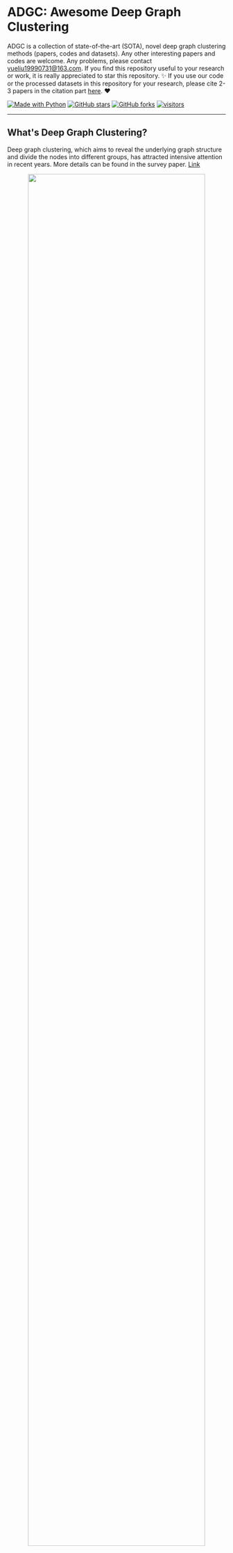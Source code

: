 [python-img]: https://img.shields.io/github/languages/top/yueliu1999/Awesome-Deep-Graph-Clustering?color=lightgrey
[stars-img]: https://img.shields.io/github/stars/yueliu1999/Awesome-Deep-Graph-Clustering?color=yellow
[stars-url]: https://github.com/yueliu1999/Awesome-Deep-Graph-Clustering/stargazers
[fork-img]: https://img.shields.io/github/forks/yueliu1999/Awesome-Deep-Graph-Clustering?color=lightblue&label=fork
[fork-url]: https://github.com/yueliu1999/Awesome-Deep-Graph-Clustering/network/members
[visitors-img]: https://visitor-badge.glitch.me/badge?page_id=yueliu1999.Awesome-Deep-Graph-Clustering
[adgc-url]: https://github.com/yueliu1999/Awesome-Deep-Graph-Clustering

# ADGC: Awesome Deep Graph Clustering

ADGC is a collection of state-of-the-art (SOTA), novel deep graph clustering methods (papers, codes and datasets). Any other interesting papers and codes are welcome. Any problems, please contact yueliu19990731@163.com. If you find this repository useful to your research or work, it is really appreciated to star this repository. :sparkles: If you use our code or the processed datasets in this repository for your research, please cite 2-3 papers in the citation part [here](https://github.com/yueliu1999/Awesome-Deep-Graph-Clustering#citation). :heart:

[![Made with Python][python-img]][adgc-url]
[![GitHub stars][stars-img]][stars-url]
[![GitHub forks][fork-img]][fork-url]
[![visitors][visitors-img]][adgc-url]

--------------

## What's Deep Graph Clustering?

Deep graph clustering, which aims to reveal the underlying graph structure and divide the nodes into different groups, has attracted intensive attention in recent years. More details can be found in the survey paper. [Link](https://arxiv.org/abs/2211.12875)

<div  align="center">    
    <img src="./assets/logo_new.png" width=90% />
</div>



## Important Survey Papers

| Year | Title                                                        |    Venue    |                            Paper                             | Code |
| ---- | ------------------------------------------------------------ | :---------: | :----------------------------------------------------------: | :--: |
| 2023 | **An Overview of Advanced Deep Graph Node Clustering** |    TCSS   | [Link](https://ieeexplore.ieee.org/abstract/document/10049408) |  - |
| 2022 | **A Survey of Deep Graph Clustering: Taxonomy, Challenge, and Application** |    arXiv    | [Link](https://arxiv.org/abs/2211.12875) |  [Link](https://github.com/yueliu1999/Awesome-Deep-Graph-Clustering) |
| 2022 | **A Comprehensive Survey on Community Detection with Deep Learning** |    TNNLS    | [Link](https://arxiv.org/pdf/2105.12584.pdf?ref=https://githubhelp.com) |  -   |
| 2020 | **A Comprehensive Survey on Graph Neural Networks**          |    TNNLS    | [Link](https://ieeexplore.ieee.org/abstract/document/9046288) |  -   |
| 2020 | **Deep Learning for Community Detection: Progress, Challenges and Opportunities** |    IJCAI    |           [Link](https://arxiv.org/pdf/2005.08225)           |  -   |
| 2018 | **A survey of clustering with deep learning: From the perspective of network architecture** | IEEE Access | [Link](https://ieeexplore.ieee.org/stamp/stamp.jsp?arnumber=8412085) |  -   |





## Papers


### Temporal Deep Graph Clustering

| Year | Title                                                        |  Venue  |                            Paper                             |                             Code                             |
| ---- | ------------------------------------------------------------ | :-----: | :----------------------------------------------------------: | :----------------------------------------------------------: |
| 2023 | **Deep Temporal Graph Clustering (TGC)** |   arXiv    | [Link](https://arxiv.org/pdf/2305.10738.pdf) |                              -                               |
| 2023 | **arXiv4TGC: Large-Scale Datasets for Temporal Graph Clustering (arXiv4TGC)** |   arXiv    | [Link](https://arxiv.org/abs/2306.04962) |                              [Link](https://github.com/MGitHubL/arXiv4TGC)                               |


### Reconstructive Deep Graph Clustering

| Year | Title                                                        |  Venue  |                            Paper                             |                             Code                             |
| ---- | ------------------------------------------------------------ | :-----: | :----------------------------------------------------------: | :----------------------------------------------------------: |
| 2024 | **Contrastive Deep Nonnegative Matrix Factorization for Community Detection (CDNMF)**               | ICASSP |            [link](https://arxiv.org/abs/2311.02357) | [link](https://github.com/6lyc/CDNMF) |
| 2023 | **Beyond The Evidence Lower Bound: Dual Variational Graph Auto-Encoders For Node Clustering (BELBO-VGAE)**       |  SDM  |           [Link](https://epubs.siam.org/doi/pdf/10.1137/1.9781611977653.ch12)           | [Link](https://github.com/nairouz/BELBO-VGAE) |
| 2023 | **Graph Clustering with Graph Neural Networks (DMoN)**       |  JMLR  |           [Link](https://arxiv.org/pdf/2006.16904)           | [Link](https://github.com/google-research/google-research/tree/master/graph_embedding/dmon) |
| 2023 | **Graph Clustering Network with Structure Embedding Enhanced (GC-SEE)**               | PR |            [link](https://doi.org/10.1016/j.patcog.2023.109833) | [link](https://github.com/Marigoldwu/GC-SEE) |
| 2023 | **Beyond Homophily: Reconstructing Structure for Graph-agnostic Clustering (DGCN)**          |   ICML    | [Link](https://arxiv.org/abs/2305.02931) | [Link](https://github.com/Panern/DGCN) |
| 2023 | **Toward Convex Manifolds: A Geometric Perspective for Deep Graph Clustering of Single-cell RNA-seq Data (scTCM)**          |   IJCAI    | [Link](https://www.ijcai.org/proceedings/2023/0540.pdf) | [Link](https://github.com/MMAMAR/scTConvexMan) |
| 2023 | **Exploring the Interaction between Local and Global Latent Configurations for Clustering Single-cell RNA-seq: A Unified Perspective (scTPF)**          |   AAAI    | [Link](https://ojs.aaai.org/index.php/AAAI/article/view/26107) | [Link](https://github.com/MMAMAR/scTPF) |
| 2022 | **Escaping Feature Twist: A Variational Graph Auto-Encoder for Node Clustering (FT-VGAE)** |   IJCAI    | [Link](https://www.ijcai.org/proceedings/2022/465) |          [Link](https://github.com/nairouz/FT-VGAE) |
| 2022 | **Deep Attention-guided Graph Clustering with Dual Self-supervision (DAGC)** |  TCSVT  |           [Link](https://ieeexplore.ieee.org/stamp/stamp.jsp?arnumber=9999681)           |       [Link](https://github.com/ZhihaoPENG-CityU/DAGC)       |
| 2022 | **Rethinking Graph Auto-Encoder Models for Attributed Graph Clustering (R-GAE)** |  TKDE  | [Link](https://arxiv.org/pdf/2107.08562)  |           [Link](https://github.com/nairouz/R-GAE)   |
| 2022 | **Graph embedding clustering: Graph attention auto-encoder with cluster-specificity distribution (GEC-CSD)** |   NN    | [Link](https://www.sciencedirect.com/science/article/pii/S0893608021002008) |         -           |
| 2022 | **Exploring temporal community structure via network embedding (VGRGMM)** |  TCYB   | [Link](https://ieeexplore.ieee.org/abstract/document/9768181) |                              -                               |
| 2022 | **Cluster-Aware Heterogeneous Information Network Embedding (VaCA-HINE)** |  WSDM   |  [Link](https://dl.acm.org/doi/abs/10.1145/3488560.3498385)  |                              -                               |
| 2022 | **Efficient Graph Convolution for Joint Node Representation Learning and Clustering (GCC)** |  WSDM   |  [Link](https://dl.acm.org/doi/pdf/10.1145/3488560.3498533)  | [Link](https://github.com/chakib401/graph_convolutional_clustering) |
| 2022 | **ZINB-based Graph Embedding Autoencoder for Single-cell RNA-seq Interpretations (scTAG)** |  AAAI   | [Link](https://www.aaai.org/AAAI22Papers/AAAI-5060.YuZ.pdf)  |          [Link](https://github.com/Philyzh8/scTAG)           |
| 2022 | **Graph community infomax(GCI)**                             |  TKDD   |        [Link](https://dl.acm.org/doi/10.1145/3480244)        |                              -                               |
| 2022 | **Deep graph clustering with multi-level subspace fusion (DGCSF)** |   PR    | [Link](https://www.sciencedirect.com/science/article/pii/S003132032200557X) |                              -                               |
| 2022 | **Graph Clustering via Variational Graph Embedding (GC-VAE)** |   PR    | [Link](https://www.sciencedirect.com/science/article/abs/pii/S0031320321005148) |                              -                               |
| 2022 | **Deep neighbor-aware embedding for node clustering in attributed graphs (DNENC)** |   PR    | [Link](https://www.sciencedirect.com/science/article/abs/pii/S0031320321004118) |                              -                               |
| 2022 | **Collaborative Decision-Reinforced Self-Supervision for Attributed Graph Clustering (CDRS)** |  TNNLS  | [Link](https://ieeexplore.ieee.org/abstract/document/9777842) |       [Link](https://github.com/Jillian555/TNNLS_CDRS)       |
| 2022 | **Embedding Graph Auto-Encoder for Graph Clustering (EGAE)** |  TNNLS  |     [Link](https://ieeexplore.ieee.org/document/9741755)     |          [Link](https://github.com/hyzhang98/EGAE)   |
| 2021 | **Self-Supervised Graph Convolutional Network for Multi-View Clustering (SGCMC)** |   TMM   | [Link](https://ieeexplore.ieee.org/abstract/document/9472979/) |          [Link](https://github.com/xdweixia/SGCMC)  |
| 2021 | **Adaptive Hypergraph Auto-Encoder for Relational Data Clustering (AHGAE)** |  TKDE   | [Link](https://ieeexplore.ieee.org/iel7/69/4358933/09525190.pdf%3Fcasa_token%3DmbL8SLkmu8AAAAAA:mNPoE2n3BwaMZsYdRotHwa8Qs3uyzY53ZPVd0ixXutwqovM4vA7OSmsYWN3qXOAGW3CgH-LugHo&hl=en&sa=T&oi=ucasa&ct=ucasa&ei=_dvpYcTXCcCVy9YPgta4-AM&scisig=AAGBfm2V50SkaPV0K8x2F_mYsC15x028wA) |                              -        |                     
| 2021 | **Attention-driven Graph Clustering Network (AGCN)**         | ACM MM  | [Link](https://dl.acm.org/doi/pdf/10.1145/3474085.3475276?casa_token=P8cfxVYUtDYAAAAA:J3wHvLHJKu18558Us6rUHjgxXztBqOYMeNNuqFesIflTJiOefWkz8k2xnNzxJYfDYUyUP8BkUrazKA) |   [Link](https://github.com/ZhihaoPENG-CityU/MM21---AGCN)    |
| 2021 | **Deep Fusion Clustering Network (DFCN)**                    |  AAAI   | [Link](https://ojs.aaai.org/index.php/AAAI/article/view/17198/17005) |             [Link](https://github.com/WxTu/DFCN)             |
| 2020 | **Collaborative Graph Convolutional Networks: Unsupervised Learning Meets Semi-Supervised Learning (CGCN)** |  AAAI   | [Link](https://ojs.aaai.org/index.php/AAAI/article/download/5843/5699) | [Link](https://github.com/nairouz/R-GAE/tree/master/GMM-VGAE) |
| 2020 | **Deep multi-graph clustering via attentive cross-graph association (DMGC)** |  WSDM   |  [Link](https://dl.acm.org/doi/abs/10.1145/3336191.3371806)  |          [Link](https://github.com/flyingdoog/DMGC)          |
| 2020 | **Going Deep: Graph Convolutional Ladder-Shape Networks (GCLN)** |  AAAI   | [Link](https://ojs.aaai.org/index.php/AAAI/article/view/5673/5529) |                              -                               |
| 2020 | **Multi-view attribute graph convolution networks for clustering (MAGCN)** |  IJCAI  |   [Link](https://www.ijcai.org/Proceedings/2020/0411.pdf)    |           [Link](https://github.com/IMKBLE/MAGCN)            |
| 2020 | **One2Multi Graph Autoencoder for Multi-view Graph Clustering (O2MAC)** |   WWW   |            [Link](http://shichuan.org/doc/83.pdf)            |     [Link](https://github.com/googlebaba/WWW2020-O2MAC)      |
| 2020 | **Structural Deep Clustering Network (SDCN/SDCN_Q)**         |   WWW   |           [Link](https://arxiv.org/pdf/2002.01633)           |           [Link](https://github.com/bdy9527/SDCN)            |
| 2020 | **Dirichlet Graph Variational Autoencoder (DGVAE)**          | NeurIPS | [Link](https://proceedings.neurips.cc/paper/2020/file/38a77aa456fc813af07bb428f2363c8d-Paper.pdf) |          [Link](https://github.com/xiyou3368/DGVAE)          |
| 2019 | **RWR-GAE: Random Walk Regularization for Graph Auto Encoders (RWR-GAE)** |  arXiv  |           [Link](https://arxiv.org/pdf/1908.04003)           |      [Link](https://github.com/MysteryVaibhav/RWR-GAE)       |
| 2019 | **Symmetric Graph Convolutional Autoencoder for Unsupervised Graph Representation Learning (GALA)** |  ICCV   | [Link](https://openaccess.thecvf.com/content_ICCV_2019/papers/Park_Symmetric_Graph_Convolutional_Autoencoder_for_Unsupervised_Graph_Representation_Learning_ICCV_2019_paper.pdf) |       [Link](https://github.com/sseung0703/GALA_TF2.0)       |
| 2019 | **Attributed Graph Clustering: A Deep Attentional Embedding Approach (DAEGC)** |  IJCAI  |   [Link](https://www.ijcai.org/proceedings/2019/0509.pdf)    |         [Link](https://github.com/Tiger101010/DAEGC)         |
| 2019 | **Network-Specific Variational Auto-Encoder for Embedding in Attribute Networks (NetVAE)** |  IJCAI  |      [Link](https://www.ijcai.org/proceedings/2019/370)      |                              -                               |
| 2017 | **Graph Clustering with Dynamic Embedding (GRACE)**          |  arXiv  |           [Link](https://arxiv.org/pdf/1712.08249)           |  [Link](https://github.com/yangji9181/GRACE?utm_source=catalyzex.com)         |                            
| 2017 | **MGAE: Marginalized Graph Autoencoder for Graph Clustering (MGAE)** |  CIKM   | [Link](https://www.researchgate.net/profile/Shirui-Pan-3/publication/320882195_MGAE_Marginalized_Graph_Autoencoder_for_Graph_Clustering/links/5b76157b45851546c90a3d74/MGAE-Marginalized-Graph-Autoencoder-for-Graph-Clustering.pdf) |          [Link](https://github.com/GRAND-Lab/MGAE)           |
| 2017 | **Learning Community Embedding with Community Detection and Node Embedding on Graphs (ComE)** |  CIKM   | [Link](https://dl.acm.org/doi/pdf/10.1145/3132847.3132925?casa_token=R5eF-os9QxQAAAAA:GFW1TYwX8Yfs7ytT7tiVsAbNDJZhy0ZAVxzx3vYNBlKuwUKthV6OUuF0SdaKSX1DUMXVtr61SlJg0Q) |             [Link](https://github.com/vwz/ComE)              |
| 2016 | **Deep Neural Networks for Learning Graph Representations (DNGR)** |  AAAI   | [Link](https://ojs.aaai.org/index.php/AAAI/article/download/10179/10038) |          [Link](https://github.com/ShelsonCao/DNGR)          |
| 2015 | **Heterogeneous Network Embedding via Deep Architectures (HNE)** | SIGKDD  | [Link](https://dl.acm.org/doi/pdf/10.1145/2783258.2783296?casa_token=HCfko1SoHs0AAAAA:e5B7ZeoGp2DcuT5kj8KwnghRnMyQhoGhWhDEQoSCI6CkuhtIGshlvZzjLQT2c0LHO8R2jo_4KkVOuQ) |                              -                               |
| 2014 | **Learning Deep Representations for Graph Clustering (GraphEncoder)** |  AAAI   | [Link](https://ojs.aaai.org/index.php/AAAI/article/view/8916/8775) | [Link](https://github.com/quinngroup/deep-representations-clustering) |







### Adversarial Deep Graph Clustering

| Year | Title                                                        | Venue  |                           Paper                            |                      Code                      |
| ---- | ------------------------------------------------------------ | :----: | :--------------------------------------------------------: | :--------------------------------------------: |
| 2023 | **Wasserstein Adversarially Regularized Graph Autoencoder (WARGA)**  | Neurocomputing  |          [Link](https://arxiv.org/pdf/2111.04981)          | [Link](https://github.com/LeonResearch/WARGA)  |
| 2022 | **Unsupervised network embedding beyond homophily (SELENE)** | TMLR  |          [Link](https://orbilu.uni.lu/bitstream/10993/53475/1/TMLR22b.pdf)          |   [Link](https://github.com/zhiqiangzhongddu/SELENE)    |
| 2020 | **JANE: Jointly adversarial network embedding (JANE)**              | IJCAI  |  [Link](https://www.ijcai.org/Proceedings/2020/0192.pdf)   |                       -                        |
| 2019 | **Adversarial Graph Embedding for Ensemble Clustering (AGAE)** | IJCAI  |     [Link](https://par.nsf.gov/servlets/purl/10113653)     |                       -                        |
| 2019 | **CommunityGAN: Community Detection with Generative Adversarial Nets (CommunityGAN)** |  WWW   | [Link](https://dl.acm.org/doi/abs/10.1145/3308558.3313564) | [Link](https://github.com/SamJia/CommunityGAN) |
| 2019 | **ProGAN: Network embedding via proximity generative adversarial network (ProGAN)** | SIGKDD | [Link](https://dl.acm.org/doi/pdf/10.1145/3292500.3330866) |                       -                        |
| 2019 | **Learning Graph Embedding with Adversarial Training Methods (ARGA/ARVGA)** |  TCYB  |          [Link](https://arxiv.org/pdf/1901.01250)          |   [Link](https://github.com/GRAND-Lab/ARGA)    |
| 2019 | **Adversarially Regularized Graph Autoencoder for Graph Embedding (ARGA/ARVGA)** | IJCAI  |          [Link](https://arxiv.org/pdf/1802.04407)          |   [Link](https://github.com/GRAND-Lab/ARGA)    |




### Contrastive Deep Graph Clustering

| Year | Title                                                        |  Venue  |                            Paper                             |                             Code                             |
| ---- | ------------------------------------------------------------ | :-----: | :----------------------------------------------------------: | :----------------------------------------------------------: |
| 2024 | **Contrastive Deep Nonnegative Matrix Factorization for Community Detection (CDNMF)**               | ICASSP |            [link](https://arxiv.org/abs/2311.02357) | [link](https://github.com/6lyc/CDNMF) |
| 2023 | **A Contrastive Variational Graph Auto-Encoder for Node Clustering (CVGAE)**  | PR |          [Link](https://www.sciencedirect.com/science/article/abs/pii/S0031320323009068)          | [Link](https://github.com/nairouz/CVGAE_PR) |  
| 2023 | **Dual Contrastive Learning Network for Graph Clustering**  | TNNLS |          [Link](https://ieeexplore.ieee.org/abstract/document/10097557)          | [Link](https://github.com/XinPeng97/TNNLS_DCLN) |  
| 2023 | **Contrastive Learning with Cluster-Preserving Augmentation for Attributed Graph Clustering**  | ECML-PKDD |          [Link](https://link.springer.com/chapter/10.1007/978-3-031-43412-9_38)          | - |  
| 2023 | **Graph Contrastive Representation Learning with Input-Aware and Cluster-Aware Regularization**  | ECML-PKDD |          [Link](https://link.springer.com/chapter/10.1007/978-3-031-43415-0_39)          | - |
| 2023 | **Reinforcement Graph Clustering with Unknown Cluster Number (RGC)**              |  ACM MM   |          [Link](https://arxiv.org/pdf/2308.06827)             |         [Link](https://github.com/yueliu1999/RGC)        
| 2023 | **Self-Contrastive Graph Diffusion Network**              |  ACM MM   |          [Link](https://arxiv.org/pdf/2307.14613.pdf)             |         [Link](https://github.com/kunzhan/SCDGN)        
| 2023 | **CONVERT: Contrastive Graph Clustering with Reliable Augmentation (CONVERT)**              |  ACM MM   |          [Link](https://arxiv.org/pdf/2308.08963.pdf)             |         [Link](https://github.com/xihongyang1999/CONVERT)                       |
| 2023 | **Attribute Graph Clustering via Learnable Augmentation (AGCLA)**              |  arXiv   |          [Link](https://arxiv.org/pdf/2212.03559.pdf)             |         -                       |
| 2023 | **CARL-G: Clustering-Accelerated Representation Learning on Graphs (CARL-G)**              |  SIGKDD   |          [Link](https://arxiv.org/pdf/2306.06936.pdf)             |         -                       |
| 2023 | **Dink-Net: Neural Clustering on Large Graphs (Dink-Net)**              |  ICML   |          [Link](https://arxiv.org/pdf/2305.18405.pdf)             |         [Link](https://github.com/yueliu1999/Dink-Net)                       |
| 2023 | **CONGREGATE: Contrastive Graph Clustering in Curvature Spaces (CONGREGATE)**|  IJCAI   |    [Link](https://arxiv.org/pdf/2305.03555.pdf)    |   [Link](https://github.com/CurvCluster/Congregate)                 |
| 2023 | **Multi-level Graph Contrastive Prototypical Clustering**|  IJCAI   |    [Link](https://www.ijcai.org/proceedings/2023/0513.pdf)    |  - |  
| 2023 | **Simple Contrastive Graph Clustering (SCGC)**               |  TNNLS  |           [Link](https://arxiv.org/abs/2205.07865)           |                              [Link](https://github.com/yueliu1999/SCGC)                               |
| 2023 | **Hard Sample Aware Network for Contrastive Deep Graph Clustering (HSAN)** |  AAAI   |           [Link](https://arxiv.org/abs/2212.08665)           |          [Link](https://github.com/yueliu1999/HSAN)          |
| 2023 | **Cluster-guided Contrastive Graph Clustering Network (CCGC)** |  AAAI   |           [Link](https://arxiv.org/abs/2301.01098)           |        [Link](https://github.com/xihongyang1999/CCGC)        |
| 2022 | **NCAGC: A Neighborhood Contrast Framework for Attributed Graph Clustering (NCAGC)** |  arXiv  |           [Link](https://arxiv.org/abs/2206.07897)           | [Link](https://github.com/wangtong627/Dual-Contrastive-Attributed-Graph-Clustering-Network) |
| 2022 | **SCGC : Self-Supervised Contrastive Graph Clustering (SCGC)** |  arXiv  |           [Link](https://arxiv.org/pdf/2204.12656)           |           [Link](https://github.com/gayanku/SCGC)            |
| 2022 | **Improved Dual Correlation Reduction Network (IDCRN)**      |  arXiv  |           [Link](https://arxiv.org/abs/2202.12533)           |                              -                               |
| 2022 | **Towards Self-supervised Learning on Graphs with Heterophily (HGRL)**   | CIKM |      [Link](https://scholar.archive.org/work/chm4lsfonvbfree7n36vqlcl4a/access/wayback/https://dl.acm.org/doi/pdf/10.1145/3511808.3557478)      |           [Link](https://github.com/yifanQi98/HGRL)            |
| 2022 | **S3GC: Scalable Self-Supervised Graph Clustering (S3GC)**   | NeurIPS |      [Link](https://openreview.net/forum?id=ldl2V3vLZ5)      |           [Link](https://github.com/devvrit/S3GC)            |
| 2022 | **Self-consistent Contrastive Attributed Graph Clustering with Pseudo-label Prompt (SCAGC)** |   TMM   |           [Link](https://arxiv.org/abs/2110.08264)           |          [Link](https://github.com/xdweixia/SCAGC)           |
| 2022 | **CGC: Contrastive Graph Clustering for Community Detection and Tracking (CGC)** |   WWW   |           [Link](https://arxiv.org/abs/2204.08504)           |                              -                               |
| 2022 | **Towards Unsupervised Deep Graph Structure Learning (SUBLIME)** |   WWW   |         [Link](https://arxiv.org/pdf/2201.06367.pdf)         |         [Link](https://github.com/GRAND-Lab/SUBLIME)         |
| 2022 | **Attributed Graph Clustering with Dual Redundancy Reduction (AGC-DRR)** |  IJCAI  |   [Link](https://www.ijcai.org/proceedings/2022/0418.pdf)    | [Link](https://github.com/gongleii/AGC-DRR)                                                         |
| 2022 | **Deep Graph Clustering via Dual Correlation Reduction (DCRN)** |  AAAI   | [Link](https://www.aaai.org/AAAI22Papers/AAAI-5928.LiuY.pdf) |          [Link](https://github.com/yueliu1999/DCRN)          |
| 2022 | **RepBin: Constraint-Based Graph Representation Learning for Metagenomic Binning (RepBin)** |  AAAI   | [Link](https://arxiv.org/pdf/2112.11696.pdf) |        [Link](https://github.com/xuehansheng/RepBin)         |
| 2022 | **Augmentation-Free Self-Supervised Learning on Graphs (AFGRL)** |  AAAI   |           [Link](https://arxiv.org/pdf/2112.02472)           |          [Link](https://github.com/Namkyeong/AFGRL)          |
| 2022 | **SAIL: Self-Augmented Graph Contrastive Learning (SAIL)**   |  AAAI   |           [Link](https://arxiv.org/abs/2009.00934)           |                              -                               |
| 2021 | **Graph Debiased Contrastive Learning with Joint Representation Clustering (GDCL)** |  IJCAI  |   [Link](https://www.ijcai.org/proceedings/2021/0473.pdf)    |           [Link](https://github.com/hzhao98/GDCL)            |
| 2021 | **Multi-view Contrastive Graph Clustering (MCGC)**           | NeurIPS | [Link](https://papers.nips.cc/paper/2021/file/10c66082c124f8afe3df4886f5e516e0-Paper.pdf) |            [Link](https://github.com/panern/mcgc)            |
| 2021 | **Self-supervised Heterogeneous Graph Neural Network with Co-contrastive Learning (HeCo)** | SIGKDD  |    [Link](https://dl.acm.org/doi/10.1145/3447548.3467415)    |         [Link](https://github.com/liun-online/HeCo)          |
| 2020 | **Adaptive Graph Encoder for Attributed Graph Embedding (AGE)** | SIGKDD  |           [Link](https://arxiv.org/pdf/2007.01594)           |            [Link](https://github.com/thunlp/AGE)             |
| 2020 | **CommDGI: Community Detection Oriented Deep Graph Infomax (CommDGI)** |  CIKM   |  [Link](https://dl.acm.org/doi/abs/10.1145/3340531.3412042)  |          [Link](https://github.com/FDUDSDE/CommDGI)          |
| 2020 | **Contrastive Multi-View Representation Learning on Graphs (MVGRL)** |  ICML   | [Link](http://proceedings.mlr.press/v119/hassani20a/hassani20a.pdf) |        [Link](https://github.com/kavehhassani/mvgrl)         |



### Others


| Year | Title                                                        | Venue  |                           Paper                            |                      Code                      |
| ---- | ------------------------------------------------------------ | :----: | :--------------------------------------------------------: | :--------------------------------------------: |
| 2023 | **Robust Graph Clustering via Meta Learning for Noisy Graphs (MetaGC)**  | CIKM  |          [Link](https://arxiv.org/abs/2311.00322)          | [Link](https://github.com/HyeonsooJo/MetaGC)  |




## Other Related Papers

### Deep Clustering

| Year | Title                                                        | **Venue** |                            Paper                             |                             Code                             |
| :--: | :----------------------------------------------------------- | :-------: | :----------------------------------------------------------: | :----------------------------------------------------------: |
| 2023 | **Mutual Boost Network for attributed graph clustering**|  KBS  | [Link](https://www.sciencedirect.com/science/article/pii/S0957417423009818) | - |
| 2023 | **Redundancy-Free Self-Supervised Relational Learning for Graph Clustering**|  TNNLS  | [Link](https://arxiv.org/pdf/2309.04694.pdf) | [Link](https://github.com/yisiyu95/R2FGC) |
| 2023 | **Spectral Clustering of Attributed Multi-relational Graphs**|  SIGKDD  | [Link](https://dl.acm.org/doi/pdf/10.1145/3447548.3467381) | - |
| 2023 | **Local Graph Clustering with Noisy Labels**|  Arxiv  | [Link](https://arxiv.org/pdf/2310.08031.pdf) | - |
| 2023 | **A Re-evaluation of Deep Learning Methods for Attributed Graph Clustering**|  CIKM  | [Link](https://dl.acm.org/doi/pdf/10.1145/3583780.3614768) | [Link](https://github.com/2100271064/A-Re-evaluation-of-Deep-Learning-Methods-for-Attributed-Graph-Clustering) |
| 2023 | **Robust Graph Clustering via Meta Weighting for Noisy Graphs**|  CIKM  | [Link](https://arxiv.org/pdf/2311.00322.pdf) | [Link](https://github.com/HyeonsooJo/MetaGC) |
| 2023 | **Homophily-enhanced Structure Learning for Graph Clustering**|  CIKM  | [Link](https://arxiv.org/pdf/2308.05309.pdf) | [Link](https://github.com/galogm/HoLe) |
| 2023 | **A Re-evaluation of Deep Learning Methodsfor Attributed Graph Clustering**  |   CIKM    | [Link](https://dl.acm.org/doi/pdf/10.1145/3583780.3614768) | [Link](https://github.com/2100271064/A-Re-evaluation-of-Deep-Learning-Methods-for-Attributed-Graph-Clustering) |
| 2023 | **Beyond The Evidence Lower Bound: Dual Variational Graph Auto-Encoders For Node Clustering**  |   SDM    | [Link](https://epubs.siam.org/doi/epdf/10.1137/1.9781611977653.ch12) | [Link](https://github.com/nairouz/BELBO-VGAE) |
| 2023 | **GC-Flow: A Graph-Based Flow Network for Effective Clustering**          |   ICLM    | [Link](https://arxiv.org/pdf/2305.17284.pdf) | [Link](https://github.com/xztcwang/GCFlow) |
| 2023 | **Scalable Attributed-Graph Subspace Clustering (SAGSC)**          |   AAAI    | [Link](https://chakib401.github.io/files/SAGSC.pdf) | [Link](https://github.com/chakib401/sagsc) |
| 2022 | **Adaptive Attribute and Structure Subspace Clustering Network (AASSC-Net)**          |   TIP    | [Link](https://ieeexplore.ieee.org/iel7/83/9626658/09769915.pdf) | [Link](https://github.com/ZhihaoPENG-CityU/TIP22---AASSC-Net) |
| 2022 | **Twin Contrastive Learning for Online Clustering**          |   IJCV    | [Link](http://pengxi.me/wp-content/uploads/2022/07/Twin-Contrastive-Learning-for-Online-Clustering.pdf) | [Link](https://github.com/Yunfan-Li/Twin-Contrastive-Learning) |
| 2022 | **Non-Graph Data Clustering via O(n) Bipartite Graph Convolution**          |   TPAMI    | [Link](https://ieeexplore.ieee.org/abstract/document/9996549) | [Link](https://github.com/hyzhang98/AnchorGAE-torch) |
| 2022 | **Ada-nets: Face clustering via adaptive neighbor discovery in the structure space** |   ICLR    |           [Link](https://arxiv.org/pdf/2202.03800)           |         [Link](https://github.com/damo-cv/Ada-NETS)          |
| 2021 | **Adaptive Graph Auto-Encoder for General Data Clustering**  |   TPAMI   | [Link](https://ieeexplore.ieee.org/stamp/stamp.jsp?tp=&arnumber=9606581) |         [Link](https://github.com/hyzhang98/AdaGAE)          |
| 2021 | **Contrastive Clustering**                                   |   AAAI    |         [Link](https://arxiv.org/pdf/2009.09687.pdf)         | [Link](https://github.com/Yunfan-Li/Contrastive-Clustering)  |
| 2017 | **Towards k-means-friendly spaces: Simultaneous deep learning and clustering (DCN)** |   ICML    | [Link](http://proceedings.mlr.press/v70/yang17b/yang17b.pdf) |           [Link](https://github.com/boyangumn/DCN)           |
| 2017 | **Improved Deep Embedded Clustering with Local Structure Preservation (IDEC)** |   IJCAI   | [Link](https://www.researchgate.net/profile/Xifeng-Guo/publication/317095655_Improved_Deep_Embedded_Clustering_with_Local_Structure_Preservation/links/59263224458515e3d4537edc/Improved-Deep-Embedded-Clustering-with-Local-Structure-Preservation.pdf) |          [Link](https://github.com/XifengGuo/IDEC)           |
| 2016 | **Unsupervised Deep Embedding for Clustering Analysis (DEC)** |   ICML    |     [Link](http://proceedings.mlr.press/v48/xieb16.pdf)      |           [Link](https://github.com/piiswrong/dec)           |

### Other Related Methods

| Year | Title                                                        | **Venue** |                            Paper                             |                             Code                             |
| :--: | :----------------------------------------------------------- | :-------: | :----------------------------------------------------------: | :----------------------------------------------------------: |
| 2023 | **GPUSCAN++: Efficient Structural Graph Clustering on GPUs** | arXiv | [Link](https://arxiv.org/pdf/2311.12281.pdf) | - |
| 2022 | **Deep linear graph attention model for attributed graph clustering** | Knowl Based Syst | [Link](https://doi.org/10.1016/j.knosys.2022.108665) | - |
| 2022 | **Scalable Deep Graph Clustering with Random-walk based Self-supervised Learning** | WWW | [Link](https://arxiv.org/pdf/2112.15530) | - |
| 2022 | **X-GOAL: Multiplex Heterogeneous Graph Prototypical Contrastive Learning (X-GOAL)** | arXiv | [Link](https://arxiv.org/pdf/2109.03560) | - |
| 2022 | **Deep Graph Clustering with Multi-Level Subspace Fusion** |   PR    |      [Link](https://doi.org/10.1016/j.patcog.2022.109077)      |-|
| 2022 | **GRACE: A General Graph Convolution Framework for Attributed Graph Clustering** |   TKDD    |      [Link](https://dl.acm.org/doi/pdf/10.1145/3544977)      |                               [Link](https://github.com/BarakeelFanseu/GRACE)                               |                               |
| 2022 | **Fine-grained Attributed Graph Clustering**                 |    SDM    | [Link](https://epubs.siam.org/doi/epdf/10.1137/1.9781611977172.42) |            [Link](https://github.com/sckangz/FGC)            |
| 2022 | **Multi-view graph embedding clustering network: Joint self-supervision and block diagonal representation** |    NN     | [Link](https://www.sciencedirect.com/science/article/pii/S089360802100397X?via%3Dihub) |       [Link](https://github.com/xdweixia/NN-2022-MVGC)       |
| 2022 | **SAGES: Scalable Attributed Graph Embedding with Sampling for Unsupervised Learning** |   TKDE    | [Link](https://ieeexplore.ieee.org/abstract/document/9705119) |                              -                               |
| 2022 | **Automated Self-Supervised Learning For Graphs**            |   ICLR    |     [Link](https://openreview.net/forum?id=rFbR4Fv-D6-)      |       [Link](https://github.com/ChandlerBang/AutoSSL)        |
| 2022 | **Stationary diffusion state neural estimation for multi-view clustering** |   AAAI    |           [Link](https://arxiv.org/abs/2112.01334)           |           [Link](https://github.com/kunzhan/SDSNE)           |
| 2021 | **Simple Spectral Graph Convolution**                        |   ICLR    |      [Link](https://openreview.net/pdf?id=CYO5T-YjWZV)       |         [Link](https://github.com/allenhaozhu/SSGC)          |
| 2021 | **Spectral embedding network for attributed graph clustering (SENet)** |    NN     | [Link](https://www.sciencedirect.com/science/article/abs/pii/S0893608021002227) |                              -                               |
| 2021 | **Smoothness Sensor: Adaptive Smoothness Transition Graph Convolutions for Attributed Graph Clustering** |   TCYB    | [Link](https://ieeexplore.ieee.org/stamp/stamp.jsp?tp=&arnumber=9514513) |           [Link](https://github.com/aI-area/NASGC)           |
| 2021 | **Multi-view Attributed Graph Clustering**                   |   TKDE    | [Link](https://www.researchgate.net/profile/Zhao-Kang-6/publication/353747180_Multi-view_Attributed_Graph_Clustering/links/612059cd0c2bfa282a5cd55e/Multi-view-Attributed-Graph-Clustering.pdf) |           [Link](https://github.com/sckangz/MAGC)            |
| 2021 | **High-order Deep Multiplex Infomax**                        |    WWW    |           [Link](https://arxiv.org/abs/2102.07810)           |          [Link](https://github.com/baoyujing/HDMI)           |
| 2021 | **Graph InfoClust: Maximizing Coarse-Grain Mutual Information in Graphs** |   PAKDD   | [Link](https://link.springer.com/chapter/10.1007%2F978-3-030-75762-5_43) |    [Link](https://github.com/cmavro/Graph-InfoClust-GIC)     |
| 2021 | **Graph Filter-based Multi-view Attributed Graph Clustering** |   IJCAI   |   [Link](https://www.ijcai.org/proceedings/2021/0375.pdf)    |           [Link](https://github.com/sckangz/MvAGC)           |
| 2021 | **Graph-MVP: Multi-View Prototypical Contrastive Learning for Multiplex Graphs** |   arXiv   |           [Link](https://arxiv.org/abs/2109.03560)           |         [Link](https://github.com/chao1224/GraphMVP)         |
| 2021 | **Contrastive Laplacian Eigenmaps**                          |  NeurIPS  | [Link](https://proceedings.neurips.cc/paper/2021/file/2d1b2a5ff364606ff041650887723470-Paper.pdf) |         [Link](https://github.com/allenhaozhu/COLES)         |
| 2020 | **Cluster-Aware Graph Neural Networks for Unsupervised Graph Representation Learning** |   arXiv   |           [Link](https://arxiv.org/abs/2009.01674)           | - |
| 2020 | **Distribution-induced Bidirectional GAN for Graph Representation Learning** |   CVPR    |           [Link](https://arxiv.org/pdf/1912.01899)           |           [Link](https://github.com/SsGood/DBGAN)            |
| 2020 | **Adaptive Graph Converlutional Network with Attention Graph Clustering for Co saliency Detection** |   CVPR    | [Link](http://openaccess.thecvf.com/content_CVPR_2020/papers/Zhang_Adaptive_Graph_Convolutional_Network_With_Attention_Graph_Clustering_for_Co-Saliency_CVPR_2020_paper.pdf) |      [Link](https://github.com/ltp1995/GCAGC-CVPR2020)       |
| 2020 | **Spectral Clustering with Graph Neural Networks for Graph Pooling (MinCutPool)** |   ICML    | [Link](http://proceedings.mlr.press/v119/bianchi20a/bianchi20a.pdf) | [Link](https://github.com/FilippoMB/Spectral-Clustering-with-Graph-Neural-Networks-for-Graph-Pooling) |
| 2020 | **MAGNN: Metapath Aggregated Graph Neural Network for Heterogeneous Graph Embedding** |    WWW    |           [Link](https://arxiv.org/abs/2002.01680)           |          [Link](https://github.com/cynricfu/MAGNN)           |
| 2020 | **Unsupervised Attributed Multiplex Network Embedding**      |   AAAI    |           [Link](https://arxiv.org/abs/1911.06750)           |           [Link](https://github.com/pcy1302/DMGI)            |
| 2020 | **Cross-Graph: Robust and Unsupervised Embedding for Attributed Graphs with Corrupted Structure** |   ICDM    |     [Link](https://ieeexplore.ieee.org/document/9338269)     |      [Link](https://github.com/FakeTibbers/Cross-Graph)      |
| 2020 | **Multi-class imbalanced graph convolutional network learning** | IJCAI | [Link](https://www.ijcai.org/proceedings/2020/0398.pdf) | - |
| 2020 | **CAGNN: Cluster-Aware Graph Neural Networks for Unsupervised Graph Representation Learning** |   arXiv   |   [Link](http://arxiv.org/abs/2009.01674)    |           -            |
| 2020 | **Attributed Graph Clustering via Deep Adaptive Graph Maximization** |   ICCKE   | [Link](https://ieeexplore-ieee-org-s.nudtproxy.yitlink.com/stamp/stamp.jsp?tp=&arnumber=9303694) |                              -                               |
| 2019 | **Heterogeneous Graph Attention Network (HAN)**           |    WWW    |         [Link](https://arxiv.org/pdf/1903.07293.pdf)         |            [Link](https://github.com/Jhy1993/HAN)            |
| 2019 | **Multi-view Consensus Graph Clustering**                    |    TIP    | [Link](https://ieeexplore.ieee.org/abstract/document/8501973) |           [Link](https://github.com/kunzhan/MCGC)            |
| 2019 | **Attributed Graph Clustering via Adaptive Graph Convolution (AGC)** |   IJCAI   |   [Link](https://www.ijcai.org/Proceedings/2019/0601.pdf)    |      [Link](https://github.com/karenlatong/AGC-master)       |
| 2016 | **node2vec: Scalable Feature Learning for Networks (node2vec)** | SIGKDD | [Link](https://dl.acm.org/doi/abs/10.1145/2939672.2939754?casa_token=jt4dhGo-tKEAAAAA:lhscLc-u0XZFYYyi48kXK3_vtYR-PffsbbMRZdtpbaprcB1FGyjWH1RvstHACYALyZ9OtUf2nv_FjQ) | [Link](http://snap.stanford.edu/node2vec/) |
| 2016 | **Variational Graph Auto-Encoders (GAE)** | NeurIPS Workshop | [Link](https://ieeexplore.ieee.org/abstract/document/9046288) | [Link](https://github.com/tkipf/gae) |
| 2015 | **LINE: Large-scale Information Network Embedding (LINE)** | WWW | [Link](https://dl.acm.org/doi/pdf/10.1145/2736277.2741093?casa_token=ahQ9yUhknkAAAAAA:lP6rusbODmZ1ZpGxF-cIiiopMiAA8Q4I02cBBbfE5dc8-NQpiPOdV0cv4-43lA9CkTXU4mPei39UDg) | [Link](https://github.com/tangjianpku/LINE) |
| 2014 | **DeepWalk: Online Learning of Social Representations (DeepWalk)** | SIGKDD | [Link](https://dl.acm.org/doi/pdf/10.1145/2623330.2623732?casa_token=x6Gui_HExYoAAAAA:mzfm0BH0rSX7qcQV2WJ6uTSsg7zjnPalmOQ8sQuoJrwXfh9fcDgVPgXb-APCLGk1qWsPpIkBhI61pw) | [Link](https://github.com/phanein/deepwalk) |




## Benchmark Datasets

We divide the datasets into two categories, i.e. graph datasets and non-graph datasets. Graph datasets are some graphs in real-world, such as citation networks, social networks and so on. Non-graph datasets are NOT graph type. However, if necessary, we could construct "adjacency matrices"  by K-Nearest Neighbors (KNN) algorithm.



#### Quick Start

- Step1: Download all datasets from \[[Google Drive](https://drive.google.com/drive/folders/1thSxtAexbvOyjx-bJre8D4OyFKsBe1bK?usp=sharing) | [Nutstore](https://www.jianguoyun.com/p/DfzK1pwQwdaSChjI2aME)]. Optionally, download some of them from URLs in the tables (Google Drive)
- Step2: Unzip them to **./dataset/**
- Step3: Change the type and the name of the dataset in **main.py**
- Step4: Run the **main.py**



#### Code

- **utils.py**
  1. **load_graph_data**: load graph datasets 
  2. **load_data**: load non-graph datasets
  3. **normalize_adj**: normalize the adjacency matrix
  4. **diffusion_adj**: calculate the graph diffusion
  5. **construct_graph**: construct the knn graph for non-graph datasets
  6. **numpy_to_torch**: convert numpy to torch
  7. **torch_to_numpy**: convert torch to numpy
- **clustering.py**
  1. **setup_seed**:  fix the random seed
  2. **evaluation**: evaluate the performance of clustering
  3. **k_means**: K-means algorithm
- **visualization.py**
  1. **t_sne**: t-SNE algorithm
  2. **similarity_plot**: visualize cosine similarity matrix of the embedding or feature



#### Datasets Details

About the introduction of each dataset, please check [here](./dataset/README.md)

1. Graph Datasets

   | Dataset  | # Samples | # Dimension | # Edges | # Classes |                             URL                              |
   | :------: | :-------: | :---------: | :-----: | :-------: | :----------------------------------------------------------: |
   |   CORA   |   2708    |    1433     |  5278   |     7     | [cora.zip](https://drive.google.com/file/d/1_LesghFTQ02vKOBUfDP8fmDF1JP3MPrJ/view?usp=sharing) |
   | CITESEER |   3327    |    3703     |  4552   |     6     | [citeseer.zip](https://drive.google.com/file/d/1dEsxq5z5dc35tS3E46pg6pc2LUMlF6jF/view?usp=sharing) |
   |   CITE   |   3327    |    3703     |  4552   |     6     | [cite.zip](https://drive.google.com/file/d/1dEsxq5z5dc35tS3E46pg6pc2LUMlF6jF/view?usp=sharing) |
   |  PUBMED  |   19717   |     500     |  44324  |     3     | [pubmed.zip](https://drive.google.com/file/d/1tdr20dvvjZ9tBHXj8xl6wjO9mQzD0rzA/view?usp=sharing) |
   |   DBLP   |   4057    |     334     |  3528   |     4     | [dblp.zip](https://drive.google.com/file/d/1XWWMIDyvCQ4VJFnAmXS848ksN9MFm5ys/view?usp=sharing) |
   |   ACM    |   3025    |    1870     |  13128  |     3     | [acm.zip](https://drive.google.com/file/d/19j7zmQ-AMgzTX7yZoKzUK5wVxQwO5alx/view?usp=sharing) |
   |   AMAP   |   7650    |     745     | 119081  |     8     | [amap.zip](https://drive.google.com/file/d/1qqLWPnBOPkFktHfGMrY9nu8hioyVZV31/view?usp=sharing) |
   |   AMAC   |   13752   |     767     | 245861  |    10     | [amac.zip](https://drive.google.com/file/d/1DJhSOYWXzlRDSTvaC27bSmacTbGq6Ink/view?usp=sharing) |
   | CORAFULL |   19793   |    8710     |  63421  |    70     | [corafull.zip](https://drive.google.com/file/d/1XLqs084J3xgWW9jtbBXJOmmY84goT1CE/view?usp=sharing) |
   |   WIKI   |   2405    |    4973     |  8261   |    17     | [wiki.zip](https://drive.google.com/file/d/1vxupFQaEvw933yUuWzzgQXxIMQ_46dva/view?usp=sharing) |
   |   COCS   |   18333   |    6805     |  81894  |    15     | [cocs.zip](https://drive.google.com/file/d/186twSfkDNmqh9L618iCeWq4DA7Lnpte0/view?usp=sharing) |
   | CORNELL  |    183    |    1703     |   149   |     5     | [cornell.zip](https://drive.google.com/file/d/1EjpHP26Oh0_qHl13vOfEzc4ZyzkGrR-M/view?usp=sharing) |
   |  TEXAS   |    183    |    1703     |   162   |     5     | [texas.zip](https://drive.google.com/file/d/1kpz6b9-OsEU1RsAyxWWeUgzhdd3-koI2/view?usp=sharing) |
   |   WISC   |    251    |    1703     |   257   |     5     | [wisc.zip](https://drive.google.com/file/d/1I8v1H1IthEiWd4IoV-wXNF6g1Wtg_sVC/view?usp=sharing) |
   |   FILM   |   7600    |     932     |  15009  |     5     | [film.zip](https://drive.google.com/file/d/1s5K9Gb235-gO-IwevJLKAts7jExnnmrC/view?usp=sharing) |
   |   BAT    |    131    |     81      |  1038   |     4     | [bat.zip](https://drive.google.com/file/d/1hRPtdFo9CzcxlFb84NWXg-HmViZnqshu/view?usp=sharing) |
   |   EAT    |    399    |     203     |  5994   |     4     | [eat.zip](https://drive.google.com/file/d/1iE0AFKs1V5-nMk2XhV-TnfmPhvh0L9uo/view?usp=sharing) |
   |   UAT    |   1190    |     239     |  13599  |     4     | [uat.zip](https://drive.google.com/file/d/1RUTHp54dVPB-VGPsEk8tV32DsSU0l-n_/view?usp=sharing) |
   

**Edges**: Here, we just count the number of undirected edges.

2. Non-graph Datasets

   | Dataset | Samples | Dimension |  Type  | Classes |                             URL                              |
   | :-----: | :-----: | :-------: | :----: | :-----: | :----------------------------------------------------------: |
   |  USPS   |  9298   |    256    | Image  |   10    | [usps.zip](https://drive.google.com/file/d/19oBkSeIluW3A5kcV7W0UM1Bt6V9Q62e-/view?usp=sharing) |
   |  HHAR   |  10299  |    561    | Record |    6    | [hhar.zip](https://drive.google.com/file/d/126OFuNhf2u-g9Tr0wukk0T8uM1cuPzy2/view?usp=sharing) |
   |  REUT   |  10000  |   2000    |  Text  |    4    | [reut.zip](https://drive.google.com/file/d/12MpPWyN87bu-AQYTyjdEcofy1mgjgzi9/view?usp=sharing) |



## Citation

```
@article{deep_graph_clustering_survey,
  title={A Survey of Deep Graph Clustering: Taxonomy, Challenge, and Application},
  author={Liu, Yue and Xia, Jun and Zhou, Sihang and Wang, Siwei and Guo, Xifeng and Yang, Xihong and Liang, Ke and Tu, Wenxuan and Li, Z. Stan and Liu, Xinwang},
  journal={arXiv preprint arXiv:2211.12875},
  year={2022}
}

@article{SCGC,
  title={Simple contrastive graph clustering},
  author={Liu, Yue and Yang, Xihong and Zhou, Sihang and Liu, Xinwang and Wang, Siwei and Liang, Ke and Tu, Wenxuan and Li, Liang},
  journal={IEEE Transactions on Neural Networks and Learning Systems},
  year={2023},
  publisher={IEEE}
}

@inproceedings{Dink_Net,
  title={Dink-net: Neural clustering on large graphs},
  author={Liu, Yue and Liang, Ke and Xia, Jun and Zhou, Sihang and Yang, Xihong and Liu, Xinwang and Li, Stan Z},
  booktitle={Proceedings of International Conference on Machine Learning},
  year={2023}
}

@inproceedings{HSAN,
  title={Hard sample aware network for contrastive deep graph clustering},
  author={Liu, Yue and Yang, Xihong and Zhou, Sihang and Liu, Xinwang and Wang, Zhen and Liang, Ke and Tu, Wenxuan and Li, Liang and Duan, Jingcan and Chen, Cancan},
  booktitle={Proceedings of the AAAI conference on artificial intelligence},
  volume={37},
  number={7},
  pages={8914-8922},
  year={2023}
}

@inproceedings{DCRN,
  title={Deep Graph Clustering via Dual Correlation Reduction},
  author={Liu, Yue and Tu, Wenxuan and Zhou, Sihang and Liu, Xinwang and Song, Linxuan and Yang, Xihong and Zhu, En},
  booktitle={Proceedings of the AAAI Conference on Artificial Intelligence},
  volume={36},
  number={7},
  pages={7603-7611},
  year={2022}
}


@inproceedings{liuyue_RGC,
  title={Reinforcement Graph Clustering with Unknown Cluster Number},
  author={Liu, Yue and Liang, Ke and Xia, Jun and Yang, Xihong and Zhou, Sihang and Liu, Meng and Liu, Xinwang and Li, Stan Z},
  booktitle={Proceedings of the 31st ACM International Conference on Multimedia},
  pages={3528--3537},
  year={2023}
}


@article{RGAE,
  title={Rethinking Graph Auto-Encoder Models for Attributed Graph Clustering},
  author={Mrabah, Nairouz and Bouguessa, Mohamed and Touati, Mohamed Fawzi and Ksantini, Riadh},
  journal={IEEE Transactions on Knowledge and Data Engineering},
  year={2022}
}
```



## Other Related Awesome Repository

[A Unified Framework for Deep Attribute Graph Clustering](https://github.com/Marigoldwu/A-Unified-Framework-for-Deep-Attribute-Graph-Clustering)

[Awesome Partial Graph Machine Learning](https://github.com/WxTu/Awesome-Partial-Graph-Machine-Learning)

[Awesome Knowledge Graph Reasoning](https://github.com/LIANGKE23/Awesome-Knowledge-Graph-Reasoning)

[Awesome Temporal Graph Learning](https://github.com/MGitHubL/Awesome-Temporal-Graph-Learning)

[Awesome Deep Multiview Clustering](https://github.com/jinjiaqi1998/Awesome-Deep-Multiview-Clustering)



